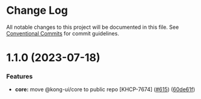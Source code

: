 # Change Log

All notable changes to this project will be documented in this file.
See [Conventional Commits](https://conventionalcommits.org) for commit guidelines.

# 1.1.0 (2023-07-18)


### Features

* **core:** move @kong-ui/core to public repo [KHCP-7674] ([#615](https://github.com/Kong/public-ui-components/issues/615)) ([60de61f](https://github.com/Kong/public-ui-components/commit/60de61fcca4f9c762d3c7c5597c384945f9bc2bb))
